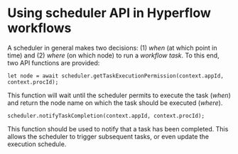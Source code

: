 # Using scheduler API in Hyperflow workflows

A scheduler in general makes two decisions: (1) *when* (at which point in time) and (2) *where* (on which node) to run a *workflow task*. To this end, two API functions are provided:

```
let node = await scheduler.getTaskExecutionPermission(context.appId, context.procId);
```
This function will wait until the scheduler permits to execute the task (*when*) and return the node name on which the task should be executed (*where*).

```
scheduler.notifyTaskCompletion(context.appId, context.procId);
```
This function should be used to notify that a task has been completed. This allows the scheduler to trigger subsequent tasks, or even update the execution schedule. 
